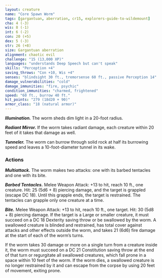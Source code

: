 ```yaml
---
layout: creature
name: "Core Spawn Worm"
tags: [gargantuan, aberration, cr15, explorers-guide-to-wildemount]
cha: 4 (-3)
wis: 8 (-1)
int: 6 (-2)
con: 20 (+5)
dex: 5 (-3)
str: 26 (+8)
size: Gargantuan aberration
alignment: chaotic evil
challenge: "15 (13,000 XP)"
languages: "understands Deep Speech but can't speak"
skills: "Perception +4"
saving_throws: "Con +10, Wis +4"
senses: "blindsight 30 ft., tremorsense 60 ft., passive Perception 14"
damage_vulnerabilities: "cold"
damage_immunities: "fire, psychic"
condition_immunities: "charmed, frightened"
speed: "60 ft., burrow 40 ft."
hit_points: "279 (18d20 + 90)"
armor_class: "18 (natural armor)"
---
```


***Illumination.*** The worm sheds dim light in a 20-foot radius.

***Radiant Mirror.*** If the worm takes radiant damage, each creature within 20 feet of it takes that damage as well.

***Tunneler.*** The worm can burrow through solid rock at half its burrowing speed and leaves a 10-foot-diameter tunnel in its wake.

### Actions

***Multiattack.*** The worm makes two attacks: one with its barbed tentacles and one with its bite.

***Barbed Tentacles.*** Melee Weapon Attack: +13 to hit, reach 10 ft., one creature. Hit: 25 (5d6 + 8) piercing damage, and the target is grappled (escape DC 18). Until this grapple ends, the target is restrained. The tentacles can grapple only one creature at a time.

***Bite.*** Melee Weapon Attack: +13 to hit, reach 10 ft., one target. Hit: 30 (5d8 + 8) piercing damage. If the target is a Large or smaller creature, it must succeed on a DC 18 Dexterity saving throw or be swallowed by the worm. A swallowed creature is blinded and restrained, has total cover against attacks and other effects outside the worm, and takes 21 (6d6) fire damage at the start of each of the worm’s turns.

If the worm takes 30 damage or more on a single turn from a creature inside it, the worm must succeed on a DC 21 Constitution saving throw at the end of that turn or regurgitate all swallowed creatures, which fall prone in a space within 10 feet of the worm. If the worm dies, a swallowed creature is no longer restrained by it and can escape from the corpse by using 20 feet of movement, exiting prone.
